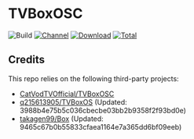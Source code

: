 # TVBoxOSC

![Build](https://shields.io/github/actions/workflow/status/o0HalfLife0o/TVBoxOSC/test.yml?branch=master&logo=github&label=Build)
[![Channel](https://img.shields.io/badge/Follow-Telegram-blue.svg?logo=telegram)](https://t.me/TVBoxOSC)
[![Download](https://img.shields.io/github/v/release/o0HalfLife0o/TVBoxOSC?color=orange&logoColor=orange&label=Download&logo=DocuSign)](https://github.com/o0HalfLife0o/TVBoxOSC/releases/latest) 
[![Total](https://shields.io/github/downloads/o0HalfLife0o/TVBoxOSC/total?logo=Bookmeter&label=Counts&logoColor=yellow&color=yellow)](https://github.com/o0HalfLife0o/TVBoxOSC/releases)

## Credits
This repo relies on the following third-party projects:
- [CatVodTVOfficial/TVBoxOSC](https://github.com/CatVodTVOfficial/TVBoxOSC)
- [q215613905/TVBoxOS](https://github.com/q215613905/TVBoxOS) (Updated: 3988b4e75b5c036cbecbe03bb2b9358f2f93bd0e)
- [takagen99/Box](https://github.com/takagen99/Box) (Updated: 9465c67b0b55833cfaea1164e7a365dd6bf09eeb)
